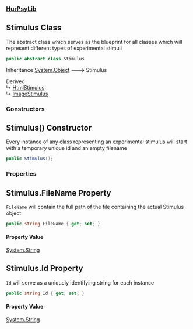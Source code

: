 ### [HurPsyLib](HurPsyLib.md 'HurPsyLib')

## Stimulus Class

The abstract class which serves as the blueprint for all classes which will represent different types of experimental stimuli

```csharp
public abstract class Stimulus
```

Inheritance [System.Object](https://docs.microsoft.com/en-us/dotnet/api/System.Object 'System.Object') &#129106; Stimulus

Derived  
&#8627; [HtmlStimulus](HurPsyLib.HtmlStimulus.md 'HurPsyLib.HtmlStimulus')  
&#8627; [ImageStimulus](HurPsyLib.ImageStimulus.md 'HurPsyLib.ImageStimulus')
### Constructors

<a name='HurPsyLib.Stimulus.Stimulus()'></a>

## Stimulus() Constructor

Every instance of any class representing an experimental stimulus will start with a temporary unique id and an empty filename

```csharp
public Stimulus();
```
### Properties

<a name='HurPsyLib.Stimulus.FileName'></a>

## Stimulus.FileName Property

`FileName` will contain the full path of the file containing the actual Stimulus object

```csharp
public string FileName { get; set; }
```

#### Property Value
[System.String](https://docs.microsoft.com/en-us/dotnet/api/System.String 'System.String')

<a name='HurPsyLib.Stimulus.Id'></a>

## Stimulus.Id Property

`Id` will serve as a uniquely identifying string for each instance

```csharp
public string Id { get; set; }
```

#### Property Value
[System.String](https://docs.microsoft.com/en-us/dotnet/api/System.String 'System.String')